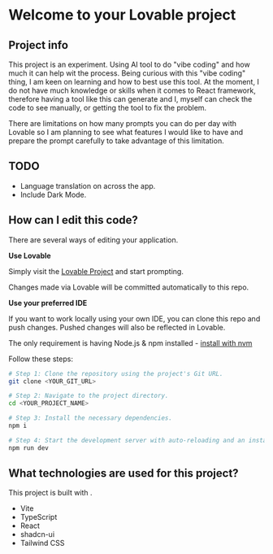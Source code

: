 # Welcome to your Lovable project

## Project info

This project is an experiment. Using AI tool to do "vibe coding" and how much it can help wit the process. Being curious with this "vibe coding" thing, I am keen on learning and how to best use this tool.
At the moment, I do not have much knowledge or skills when it comes to React framework, therefore having a tool like this can generate and I, myself can check the code to see manually, or getting the tool
to fix the problem.

There are limitations on how many prompts you can do per day with Lovable so I am planning to see what features I would like to have and prepare the prompt carefully to take advantage of this limitation.

## TODO
- Language translation on across the app.
- Include Dark Mode.

## How can I edit this code?

There are several ways of editing your application.

**Use Lovable**

Simply visit the [Lovable Project](https://lovable.dev/projects/1b930ca5-35e0-42a2-9642-b7d2da2b6160) and start prompting.

Changes made via Lovable will be committed automatically to this repo.

**Use your preferred IDE**

If you want to work locally using your own IDE, you can clone this repo and push changes. Pushed changes will also be reflected in Lovable.

The only requirement is having Node.js & npm installed - [install with nvm](https://github.com/nvm-sh/nvm#installing-and-updating)

Follow these steps:

```sh
# Step 1: Clone the repository using the project's Git URL.
git clone <YOUR_GIT_URL>

# Step 2: Navigate to the project directory.
cd <YOUR_PROJECT_NAME>

# Step 3: Install the necessary dependencies.
npm i

# Step 4: Start the development server with auto-reloading and an instant preview.
npm run dev
```

## What technologies are used for this project?

This project is built with .

- Vite
- TypeScript
- React
- shadcn-ui
- Tailwind CSS
